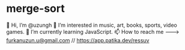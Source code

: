 # merge-sort
👋 Hi, I’m @uzungh
👀 I’m interested in music, art, books, sports, video games.
🌱 I’m currently learning JavaScript.
📫 How to reach me ---> furkanuzun.u@gmail.com // https://app.patika.dev/ressuv
